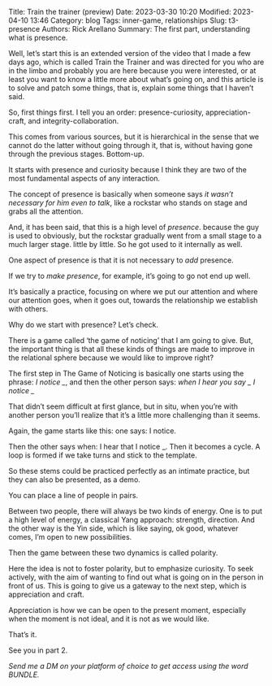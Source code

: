 Title: Train the trainer (preview)
Date: 2023-03-30 10:20
Modified: 2023-04-10 13:46
Category: blog
Tags: inner-game, relationships
Slug: t3-presence
Authors: Rick Arellano
Summary: The first part, understanding what is presence.

Well, let’s start this is an extended version of the video that I made a few days ago, which is called Train the Trainer and was directed for you who are in the limbo and probably you are here because you were interested, or at least you want to know a little more about what’s going on, and this article is to solve and patch some things, that is, explain some things that I haven’t said.

So, first things first. I tell you an order: presence-curiosity, appreciation-craft, and integrity-collaboration. 

This comes from various sources, but it is hierarchical in the sense that we cannot do the latter without going through it, that is, without having gone through the previous stages. Bottom-up.

It starts with presence and curiosity because I think they are two of the most fundamental aspects of any interaction. 

The concept of presence is basically when someone says *it wasn’t necessary for him even to talk*, like a rockstar who stands on stage and grabs all the attention.

And, it has been said, that this is a high level of *presence*. because the guy is used to obviously, but the rockstar gradually went from a small stage to a much larger stage. little by little. So he got used to it internally as well. 

One aspect of presence is that it is not necessary to *add* presence.

If we try to *make presence*, for example, it’s going to go not end up well. 

It’s basically a practice, focusing on where we put our attention and where our attention goes, when it goes out, towards the relationship we establish with others.

Why do we start with presence? Let’s check. 

There is a game called ‘the game of noticing’ that I am going to give. But, the important thing is that all these kinds of things are made to improve in the relational sphere because we would like to improve right?

The first step in The Game of Noticing is basically one starts using the phrase: *I notice _*, and then the other person says: *when I hear you say _ I notice _*

That didn’t seem difficult at first glance, but in situ, when you’re with another person you’ll realize that it’s a little more challenging than it seems.

Again, the game starts like this: one says: I notice.

Then the other says when: I hear that I notice _. Then it becomes a cycle. A loop is formed if we take turns and stick to the template. 

So these stems could be practiced perfectly as an intimate practice, but they can also be presented, as a demo. 

You can place a line of people in pairs. 

Between two people, there will always be two kinds of energy. One is to put a high level of energy, a classical Yang approach: strength, direction. And the other way is the Yin side, which is like saying, ok good, whatever comes, I’m open to new possibilities. 

Then the game between these two dynamics is called polarity.

Here the idea is not to foster polarity, but to emphasize curiosity. To seek actively, with the aim of wanting to find out what is going on in the person in front of us. This is going to give us a gateway to the next step, which is appreciation and craft. 

Appreciation is how we can be open to the present moment, especially when the moment is not ideal, and it is not as we would like.

That’s it.

See you in part 2. 

*Send me a DM on your platform of choice to get access using the word BUNDLE.* 
